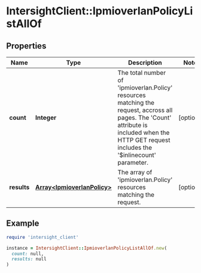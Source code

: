 # IntersightClient::IpmioverlanPolicyListAllOf

## Properties

| Name | Type | Description | Notes |
| ---- | ---- | ----------- | ----- |
| **count** | **Integer** | The total number of &#39;ipmioverlan.Policy&#39; resources matching the request, accross all pages. The &#39;Count&#39; attribute is included when the HTTP GET request includes the &#39;$inlinecount&#39; parameter. | [optional] |
| **results** | [**Array&lt;IpmioverlanPolicy&gt;**](IpmioverlanPolicy.md) | The array of &#39;ipmioverlan.Policy&#39; resources matching the request. | [optional] |

## Example

```ruby
require 'intersight_client'

instance = IntersightClient::IpmioverlanPolicyListAllOf.new(
  count: null,
  results: null
)
```

